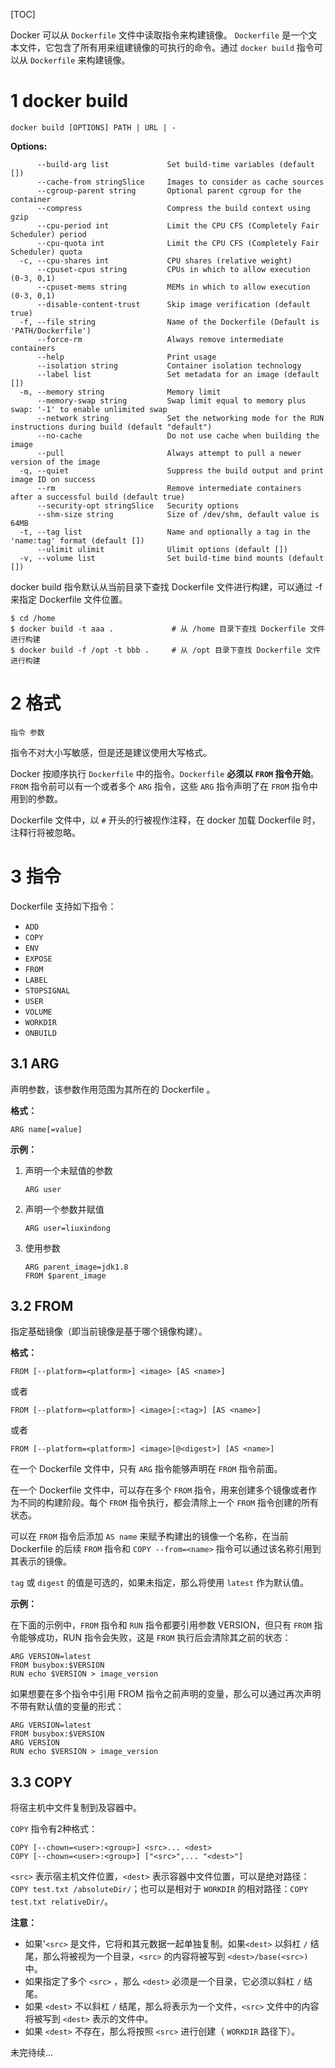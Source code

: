 [TOC]

Docker 可以从 `Dockerfile` 文件中读取指令来构建镜像。 `Dockerfile` 是一个文本文件，它包含了所有用来组建镜像的可执行的命令。通过 `docker build` 指令可以从 `Dockerfile` 来构建镜像。



# 1 docker build

```
docker build [OPTIONS] PATH | URL | -
```



**Options:**

```
      --build-arg list             Set build-time variables (default [])
      --cache-from stringSlice     Images to consider as cache sources
      --cgroup-parent string       Optional parent cgroup for the container
      --compress                   Compress the build context using gzip
      --cpu-period int             Limit the CPU CFS (Completely Fair Scheduler) period
      --cpu-quota int              Limit the CPU CFS (Completely Fair Scheduler) quota
  -c, --cpu-shares int             CPU shares (relative weight)
      --cpuset-cpus string         CPUs in which to allow execution (0-3, 0,1)
      --cpuset-mems string         MEMs in which to allow execution (0-3, 0,1)
      --disable-content-trust      Skip image verification (default true)
  -f, --file string                Name of the Dockerfile (Default is 'PATH/Dockerfile')
      --force-rm                   Always remove intermediate containers
      --help                       Print usage
      --isolation string           Container isolation technology
      --label list                 Set metadata for an image (default [])
  -m, --memory string              Memory limit
      --memory-swap string         Swap limit equal to memory plus swap: '-1' to enable unlimited swap
      --network string             Set the networking mode for the RUN instructions during build (default "default")
      --no-cache                   Do not use cache when building the image
      --pull                       Always attempt to pull a newer version of the image
  -q, --quiet                      Suppress the build output and print image ID on success
      --rm                         Remove intermediate containers after a successful build (default true)
      --security-opt stringSlice   Security options
      --shm-size string            Size of /dev/shm, default value is 64MB
  -t, --tag list                   Name and optionally a tag in the 'name:tag' format (default [])
      --ulimit ulimit              Ulimit options (default [])
  -v, --volume list                Set build-time bind mounts (default [])
```



docker build 指令默认从当前目录下查找 Dockerfile 文件进行构建，可以通过 -f 来指定 Dockerfile 文件位置。

```
$ cd /home
$ docker build -t aaa .				# 从 /home 目录下查找 Dockerfile 文件进行构建
$ docker build -f /opt -t bbb .		# 从 /opt 目录下查找 Dockerfile 文件进行构建
```



# 2 格式

```
指令 参数
```

指令不对大小写敏感，但是还是建议使用大写格式。

Docker 按顺序执行 `Dockerfile` 中的指令。`Dockerfile` **必须以 `FROM` 指令开始**。 `FROM` 指令前可以有一个或者多个 `ARG` 指令，这些 `ARG` 指令声明了在 `FROM` 指令中用到的参数。

Dockerfile 文件中，以 `#` 开头的行被视作注释，在 docker 加载 Dockerfile 时，注释行将被忽略。 



# 3 指令

Dockerfile 支持如下指令：

- `ADD`
- `COPY`
- `ENV`
- `EXPOSE`
- `FROM`
- `LABEL`
- `STOPSIGNAL`
- `USER`
- `VOLUME`
- `WORKDIR`
- `ONBUILD`



## 3.1 ARG

声明参数，该参数作用范围为其所在的 Dockerfile 。

**格式：**

```
ARG name[=value]
```



**示例：**

1. 声明一个未赋值的参数

   ```
   ARG user
   ```

2. 声明一个参数并赋值

   ```
   ARG user=liuxindong
   ```

3. 使用参数

   ```
   ARG parent_image=jdk1.8
   FROM $parent_image
   ```

   

## 3.2 FROM

指定基础镜像（即当前镜像是基于哪个镜像构建）。



**格式：**

```
FROM [--platform=<platform>] <image> [AS <name>]
```

或者

```
FROM [--platform=<platform>] <image>[:<tag>] [AS <name>]
```

或者

```
FROM [--platform=<platform>] <image>[@<digest>] [AS <name>]
```



在一个 Dockerfile 文件中，只有 `ARG` 指令能够声明在 `FROM` 指令前面。

在一个 Dockerfile 文件中，可以存在多个 `FROM` 指令，用来创建多个镜像或者作为不同的构建阶段。每个 `FROM` 指令执行，都会清除上一个 `FROM` 指令创建的所有状态。

可以在 `FROM` 指令后添加 `AS name` 来赋予构建出的镜像一个名称，在当前 Dockerfile 的后续 `FROM` 指令和 `COPY --from=<name>` 指令可以通过该名称引用到其表示的镜像。

 `tag` 或 `digest` 的值是可选的，如果未指定，那么将使用 `latest` 作为默认值。



**示例：**

在下面的示例中，`FROM` 指令和 `RUN` 指令都要引用参数 VERSION，但只有 `FROM` 指令能够成功，RUN 指令会失败，这是 `FROM` 执行后会清除其之前的状态：

```
ARG VERSION=latest
FROM busybox:$VERSION
RUN echo $VERSION > image_version
```



如果想要在多个指令中引用 FROM 指令之前声明的变量，那么可以通过再次声明不带有默认值的变量的形式：

```
ARG VERSION=latest
FROM busybox:$VERSION
ARG VERSION
RUN echo $VERSION > image_version
```



## 3.3 COPY

将宿主机中文件复制到及容器中。



`COPY` 指令有2种格式：

```
COPY [--chown=<user>:<group>] <src>... <dest>
COPY [--chown=<user>:<group>] ["<src>",... "<dest>"]
```

`<src>` 表示宿主机文件位置，`<dest>` 表示容器中文件位置，可以是绝对路径：`COPY test.txt /absoluteDir/`；也可以是相对于 `WORKDIR` 的相对路径：`COPY test.txt relativeDir/`。



**注意：**

- 如果'`<src>` 是文件，它将和其元数据一起单独复制。如果`<dest>` 以斜杠 `/` 结尾，那么将被视为一个目录，`<src>` 的内容将被写到 `<dest>/base(<src>)` 中。
- 如果指定了多个 `<src>` ，那么 `<dest>` 必须是一个目录，它必须以斜杠 `/` 结尾。
- 如果 `<dest>` 不以斜杠 `/` 结尾，那么将表示为一个文件，`<src>` 文件中的内容将被写到 `<dest>` 表示的文件中。
- 如果 `<dest>` 不存在，那么将按照 `<src>` 进行创建（ `WORKDIR` 路径下）。



未完待续...
